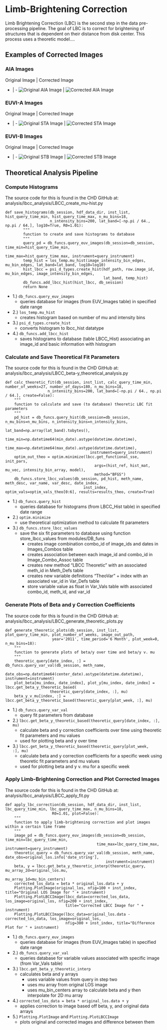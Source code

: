 # Limb-Brightening Correction
Limb Brightening Correction (LBC) is the second step in the data pre-processing pipeline. 
The goal of LBC is to correct for brightening of structures that is 
dependent on their distance from disk center. This process uses a theoretic model.... 

## Examples of Corrected Images
### AIA Images
Original Image | Corrected Image
- | - 
![Original AIA Image](../img/original_AIA.png) | ![Corrected AIA Image](../img/corrected_AIA.png)  

### EUVI-A Images
Original Image | Corrected Image
- | - 
![Original STA Image](../img/original_STA.png) | ![Corrected STA Image](../img/corrected_STA.png)  

### EUVI-B Images
Original Image | Corrected Image
- | - 
![Original STB Image](../img/original_STB.png) | ![Corrected STB Image](../img/corrected_STB.png)    

## Theoretical Analysis Pipeline

### Compute Histograms 
The source code for this is found in the CHD GitHub at:  
analysis/lbcc_analysis/LBCC_create_mu-hist.py

    def save_histograms(db_session, hdf_data_dir, inst_list, hist_query_time_min, hist_query_time_max, n_mu_bins=18,
                        n_intensity_bins=200, lat_band=[-np.pi / 64., np.pi / 64.], log10=True, R0=1.01):
            """
            function to create and save histograms to database
            """
            query_pd = db_funcs.query_euv_images(db_session=db_session, time_min=hist_query_time_min,
                                                 time_max=hist_query_time_max, instrument=query_instrument)
            temp_hist = los_temp.mu_hist(image_intensity_bin_edges, mu_bin_edges, lat_band=lat_band, log10=log10)
            hist_lbcc = psi_d_types.create_hist(hdf_path, row.image_id, mu_bin_edges, image_intensity_bin_edges,
                                                lat_band, temp_hist)
            db_funcs.add_lbcc_hist(hist_lbcc, db_session)
            return None
    
 
* 1.)  <code>db_funcs.query_euv_images</code>  
    * queries database for images (from EUV_Images table) in specified date range  
* 2.)  <code>los_temp.mu_hist</code>  
    * creates histogram based on number of mu and intensity bins    
* 3.)   <code>psi_d_types.create_hist</code>  
    * converts histogram to lbcc_hist datatype  
* 4.)  <code>db_funcs.add_lbcc_hist</code>  
    * saves histograms to database (table LBCC_Hist) associating an image_id and basic information with histogram  


### Calculate and Save Theoretical Fit Parameters
The source code for this is found in the CHD GitHub at:  
analysis/lbcc_analysis/LBCC_beta-y_theoretical_analysis.py

    def calc_theoretic_fit(db_session, inst_list, calc_query_time_min, number_of_weeks=27, number_of_days=180, n_mu_bins=18,
                       n_intensity_bins=200, lat_band=[-np.pi / 64., np.pi / 64.], create=False):
        """
        function to calculate and save (to database) theoretic LBC fit parameters
        """
        pd_hist = db_funcs.query_hist(db_session=db_session, n_mu_bins=n_mu_bins, n_intensity_bins=n_intensity_bins,
                                          lat_band=np.array(lat_band).tobytes(),
                                          time_min=np.datetime64(min_date).astype(datetime.datetime),
                                          time_max=np.datetime64(max_date).astype(datetime.datetime),
                                          instrument=query_instrument)
        optim_out_theo = optim.minimize(lbcc.get_functional_sse, init_pars,
                                            args=(hist_ref, hist_mat, mu_vec, intensity_bin_array, model),
                                            method="BFGS")  
        db_funcs.store_lbcc_values(db_session, pd_hist, meth_name, meth_desc, var_name, var_desc, date_index,
                                       inst_index, optim_vals=optim_vals_theo[0:6], results=results_theo, create=True)                                                                   
                                          
* 1.) <code>db_funcs.query_hist</code>
    * queries database for histograms (from LBCC_Hist table) in specified date range
* 2.) <code>optim.minimize</code>
    * use theoretical optimization method to calculate fit parameters
* 3.) <code>db_funcs.store_lbcc_values</code>
    * save the six fit parameters to database using function store_lbcc_values from modules/DB_funs
        * creates image combination combo_id of image_ids and dates in Images_Combos table
        * creates association between each image_id and combo_id in Image_Combo_Assoc table
        * creates new method “LBCC Theoretic” with an associated meth_id in Meth_Defs table
        * creates new variable definitions “TheoVar” + index with an associated var_id in Var_Defs table
        * store variable value as float in Var_Vals table with associated combo_id, meth_id, and var_id  
        
        


### Generate Plots of Beta and y Correction Coefficients
The source code for this is found in the CHD GitHub at:  
analysis/lbcc_analysis/LBCC_generate_theoretic_plots.py

    def generate_theoretic_plots(db_session, inst_list, plot_query_time_min, plot_number_of_weeks, image_out_path,
                         year='2011', time_period='6 Month', plot_week=0, n_mu_bins=18):
        """
        function to generate plots of beta/y over time and beta/y v. mu
        """
        theoretic_query[date_index, :] = db_funcs.query_var_val(db_session, meth_name,
                         date_obs=np.datetime64(center_date).astype(datetime.datetime), instrument=instrument)
        plot_beta[mu_index, date_index], plot_y[mu_index, date_index] = lbcc.get_beta_y_theoretic_based(
                        theoretic_query[date_index, :], mu)
        beta_y_v_mu[index, :] = lbcc.get_beta_y_theoretic_based(theoretic_query[plot_week, :], mu)                                

* 1.) <code>db_funcs.query_var_val</code>
    * query fit parameters from database
* 2.) <code>lbcc.get_beta_y_theoretic_based(theoretic_query[date_index, :], mu)</code>
    * calculate beta and y correction coefficients over time using theoretic fit parameters and mu values
    * used for plotting beta and y over time
* 3.) <code>lbcc.get_beta_y_theoretic_based(theoretic_query[plot_week, :], mu)</code>
    * calculate beta and y correction coefficients for a specific week using theoretic fit parameters and mu values
    * used for plotting beta and y v. mu for a specific week


### Apply Limb-Brightening Correction and Plot Corrected Images
The source code for this is found in the CHD GitHub at:  
analysis/lbcc_analysis/LBCC_apply_fit.py

    def apply_lbc_correction(db_session, hdf_data_dir, inst_list, lbc_query_time_min, lbc_query_time_max, n_mu_bins=18,
                         R0=1.01, plot=False):
        """
        function to apply limb-brightening correction and plot images within a certain time frame
        """ 
        image_pd = db_funcs.query_euv_images(db_session=db_session, time_min=lbc_query_time_min,
                                             time_max=lbc_query_time_max, instrument=query_instrument) 
        theoretic_query = db_funcs.query_var_val(db_session, meth_name, date_obs=original_los.info['date_string'],
                                                 instrument=instrument)
        beta, y = lbcc.get_beta_y_theoretic_interp(theoretic_query, mu_array_2d=original_los.mu,
                                                   mu_array_1d=mu_bin_centers)
        corrected_los_data = beta * original_los.data + y
        Plotting.PlotImage(original_los, nfig=100 + inst_index, title="Original LOS Image for " + instrument)
        Plotting.PlotLBCCImage(lbcc_data=corrected_los_data, los_image=original_los, nfig=200 + inst_index,
                               title="Corrected LBCC Image for " + instrument)
        Plotting.PlotLBCCImage(lbcc_data=original_los.data - corrected_los_data, los_image=original_los,
                               nfig=300 + inst_index, title="Difference Plot for " + instrument)
                                                              
* 1.) <code>db_funcs.query_euv_images</code>
    * queries database for images (from EUV_Images table) in specified date range
* 2.) <code>db_funcs.query_var_val</code>
    * queries database for variable values associated with specific image (from Var_Vals table)
* 3.) <code>lbcc.get_beta_y_theoretic_interp</code>
    * calculates beta and y arrays 
        * uses variable values from query in step two
        * uses mu array from original LOS image
        * uses mu_bin_centers array to calculate beta and y then interpolate for 2D mu array
* 4.) <code>corrected_los_data = beta * original_los.data + y</code>
    * applies correction to image based off beta, y, and original data arrays
* 5.) <code>Plotting.PlotImage</code> and <code>Plotting.PlotLBCCImage</code>
    * plots original and corrected images and difference between them   
